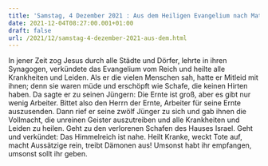 ```yaml
---
title: 'Samstag, 4 Dezember 2021 : Aus dem Heiligen Evangelium nach Matthäus - Mt 9,35-38.10,1.6-8.'
date: 2021-12-04T08:27:00.001+01:00
draft: false
url: /2021/12/samstag-4-dezember-2021-aus-dem.html
---
```


In jener Zeit zog Jesus durch alle Städte und Dörfer, lehrte in ihren Synagogen, verkündete das Evangelium vom Reich und heilte alle Krankheiten und Leiden. Als er die vielen Menschen sah, hatte er Mitleid mit ihnen; denn sie waren müde und erschöpft wie Schafe, die keinen Hirten haben. Da sagte er zu seinen Jüngern: Die Ernte ist groß, aber es gibt nur wenig Arbeiter. Bittet also den Herrn der Ernte, Arbeiter für seine Ernte auszusenden. Dann rief er seine zwölf Jünger zu sich und gab ihnen die Vollmacht, die unreinen Geister auszutreiben und alle Krankheiten und Leiden zu heilen. Geht zu den verlorenen Schafen des Hauses Israel. Geht und verkündet: Das Himmelreich ist nahe. Heilt Kranke, weckt Tote auf, macht Aussätzige rein, treibt Dämonen aus! Umsonst habt ihr empfangen, umsonst sollt ihr geben.